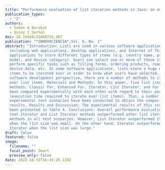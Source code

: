 ```yaml
---
title: "Performance evaluation of list iteration methods in Java: an empirical study"
publication_types:
  - "2"
authors:
  - Saman A Barakat
  - Qusay I Sarhan
doi: 10.15649/2346075X.467
publication: "*INNOVACIENCIA*,Vol. 6, No. 1"
abstract: "Introduction: Lists are used in various software applications
  including web applications, desktop applications, and Internet of Things (IoT)
  applications to store different types of items (e.g. country name, product
  model, and device category). Users can select one or more of these items to
  perform specific tasks such as filling forms, ordering products, reading
  device data, etc. In some software applications, lists store a huge number of
  items to be iterated over in order to know what users have selected. From a
  software development perspective, there are a number of methods to iterate
  over list items. Materials and Methods: In this paper, five list iteration
  methods: Classic For, Enhanced For, Iterator, List Iterator, and For Each have
  been compared experimentally with each other with regard to their performance
  (execution time required to iterate over list items). Thus, a number of
  experimental test scenarios have been conducted to obtain the comparison
  results. Results and Discussion: The experimental results of this study have
  been presented in Table 4. Conclusions: Overall performance evaluation showed
  that Iterator and List Iterator methods outperformed other list iteration
  methods in all test scenarios. However, List Iterator outperformed Iterator
  when the list size was small. On the other hand, Iterator outperformed List
  Iterator when the list size was large."
draft: false
featured: false
image:
  filename: ""
  focal_point: Smart
  preview_only: false
date: 2022-10-15T16:43:26.120Z
---
```

